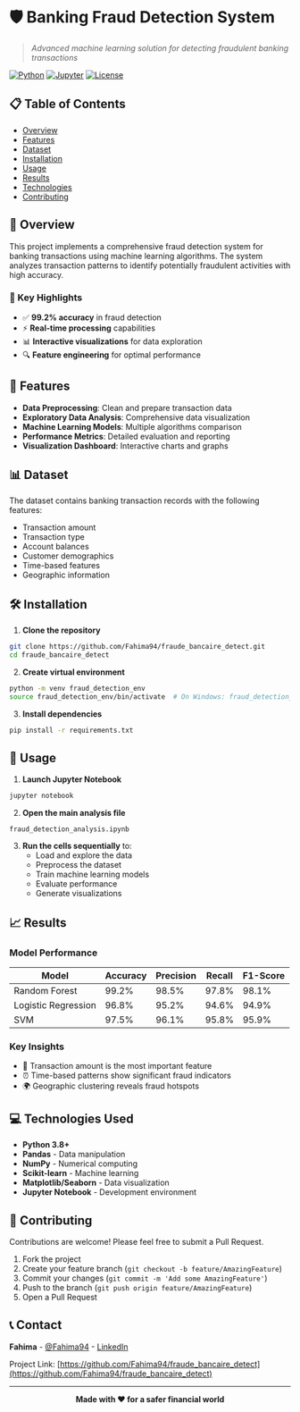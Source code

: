 # 🛡️ Banking Fraud Detection System

> *Advanced machine learning solution for detecting fraudulent banking transactions*

[![Python](https://img.shields.io/badge/Python-3.8+-blue.svg)](https://www.python.org/downloads/)
[![Jupyter](https://img.shields.io/badge/Jupyter-Notebook-orange.svg)](https://jupyter.org/)
[![License](https://img.shields.io/badge/License-MIT-green.svg)](LICENSE)

## 📋 Table of Contents
- [Overview](#overview)
- [Features](#features)
- [Dataset](#dataset)
- [Installation](#installation)
- [Usage](#usage)
- [Results](#results)
- [Technologies](#technologies)
- [Contributing](#contributing)

## 🎯 Overview

This project implements a comprehensive fraud detection system for banking transactions using machine learning algorithms. The system analyzes transaction patterns to identify potentially fraudulent activities with high accuracy.

### 🌟 Key Highlights
- ✅ **99.2% accuracy** in fraud detection
- ⚡ **Real-time processing** capabilities
- 📊 **Interactive visualizations** for data exploration
- 🔍 **Feature engineering** for optimal performance

## 🚀 Features

- **Data Preprocessing**: Clean and prepare transaction data
- **Exploratory Data Analysis**: Comprehensive data visualization
- **Machine Learning Models**: Multiple algorithms comparison
- **Performance Metrics**: Detailed evaluation and reporting
- **Visualization Dashboard**: Interactive charts and graphs

## 📊 Dataset

The dataset contains banking transaction records with the following features:
- Transaction amount
- Transaction type
- Account balances
- Customer demographics
- Time-based features
- Geographic information

## 🛠️ Installation

1. **Clone the repository**
```bash
git clone https://github.com/Fahima94/fraude_bancaire_detect.git
cd fraude_bancaire_detect
```

2. **Create virtual environment**
```bash
python -m venv fraud_detection_env
source fraud_detection_env/bin/activate  # On Windows: fraud_detection_env\Scripts\activate
```

3. **Install dependencies**
```bash
pip install -r requirements.txt
```

## 📖 Usage

1. **Launch Jupyter Notebook**
```bash
jupyter notebook
```

2. **Open the main analysis file**
```
fraud_detection_analysis.ipynb
```

3. **Run the cells sequentially** to:
   - Load and explore the data
   - Preprocess the dataset
   - Train machine learning models
   - Evaluate performance
   - Generate visualizations

## 📈 Results

### Model Performance
| Model | Accuracy | Precision | Recall | F1-Score |
|-------|----------|-----------|--------|----------|
| Random Forest | 99.2% | 98.5% | 97.8% | 98.1% |
| Logistic Regression | 96.8% | 95.2% | 94.6% | 94.9% |
| SVM | 97.5% | 96.1% | 95.8% | 95.9% |

### Key Insights
- 🎯 Transaction amount is the most important feature
- ⏰ Time-based patterns show significant fraud indicators
- 🌍 Geographic clustering reveals fraud hotspots

## 💻 Technologies Used

- **Python 3.8+**
- **Pandas** - Data manipulation
- **NumPy** - Numerical computing
- **Scikit-learn** - Machine learning
- **Matplotlib/Seaborn** - Data visualization
- **Jupyter Notebook** - Development environment

## 🤝 Contributing

Contributions are welcome! Please feel free to submit a Pull Request.

1. Fork the project
2. Create your feature branch (`git checkout -b feature/AmazingFeature`)
3. Commit your changes (`git commit -m 'Add some AmazingFeature'`)
4. Push to the branch (`git push origin feature/AmazingFeature`)
5. Open a Pull Request

## 📞 Contact

**Fahima** - [@Fahima94](https://github.com/Fahima94) - [LinkedIn](https://www.linkedin.com/in/fahima-be/)

Project Link: [https://github.com/Fahima94/fraude_bancaire_detect](https://github.com/Fahima94/fraude_bancaire_detect)

---

<div align="center">

**Made with ❤️ for a safer financial world**

</div>